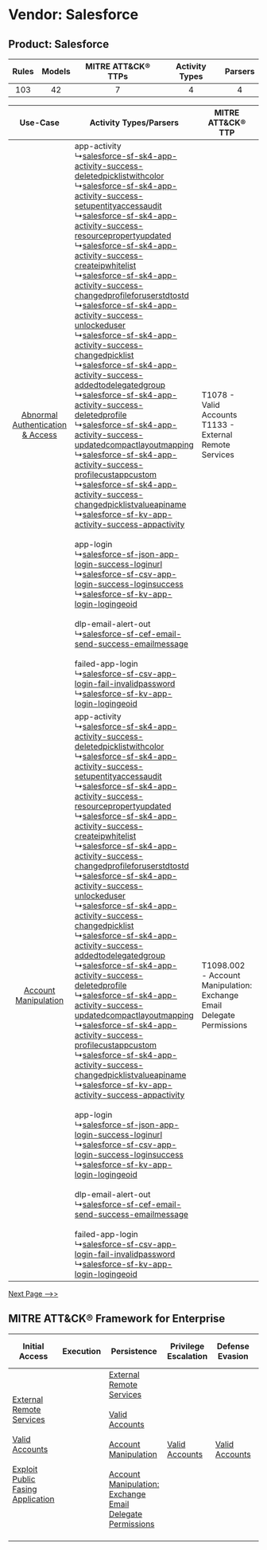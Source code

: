 Vendor: Salesforce
==================
Product: Salesforce
-------------------
| Rules | Models | MITRE ATT&CK® TTPs | Activity Types | Parsers |
|:-----:|:------:|:------------------:|:--------------:|:-------:|
|  103  |   42   |         7          |       4        |    4    |

|    Use-Case    | Activity Types/Parsers    | MITRE ATT&CK® TTP    | Content    |
|:----:| ---- | ---- | ---- |
| [Abnormal Authentication & Access](../../../UseCases/uc_abnormal_authentication_&_access.md) |  app-activity<br> ↳[salesforce-sf-sk4-app-activity-success-deletedpicklistwithcolor](Ps/pC_salesforcesfsk4appactivitysuccessdeletedpicklistwithcolor.md)<br> ↳[salesforce-sf-sk4-app-activity-success-setupentityaccessaudit](Ps/pC_salesforcesfsk4appactivitysuccesssetupentityaccessaudit.md)<br> ↳[salesforce-sf-sk4-app-activity-success-resourcepropertyupdated](Ps/pC_salesforcesfsk4appactivitysuccessresourcepropertyupdated.md)<br> ↳[salesforce-sf-sk4-app-activity-success-createipwhitelist](Ps/pC_salesforcesfsk4appactivitysuccesscreateipwhitelist.md)<br> ↳[salesforce-sf-sk4-app-activity-success-changedprofileforuserstdtostd](Ps/pC_salesforcesfsk4appactivitysuccesschangedprofileforuserstdtostd.md)<br> ↳[salesforce-sf-sk4-app-activity-success-unlockeduser](Ps/pC_salesforcesfsk4appactivitysuccessunlockeduser.md)<br> ↳[salesforce-sf-sk4-app-activity-success-changedpicklist](Ps/pC_salesforcesfsk4appactivitysuccesschangedpicklist.md)<br> ↳[salesforce-sf-sk4-app-activity-success-addedtodelegatedgroup](Ps/pC_salesforcesfsk4appactivitysuccessaddedtodelegatedgroup.md)<br> ↳[salesforce-sf-sk4-app-activity-success-deletedprofile](Ps/pC_salesforcesfsk4appactivitysuccessdeletedprofile.md)<br> ↳[salesforce-sf-sk4-app-activity-success-updatedcompactlayoutmapping](Ps/pC_salesforcesfsk4appactivitysuccessupdatedcompactlayoutmapping.md)<br> ↳[salesforce-sf-sk4-app-activity-success-profilecustappcustom](Ps/pC_salesforcesfsk4appactivitysuccessprofilecustappcustom.md)<br> ↳[salesforce-sf-sk4-app-activity-success-changedpicklistvalueapiname](Ps/pC_salesforcesfsk4appactivitysuccesschangedpicklistvalueapiname.md)<br> ↳[salesforce-sf-kv-app-activity-success-appactivity](Ps/pC_salesforcesfkvappactivitysuccessappactivity.md)<br><br> app-login<br> ↳[salesforce-sf-json-app-login-success-loginurl](Ps/pC_salesforcesfjsonapploginsuccessloginurl.md)<br> ↳[salesforce-sf-csv-app-login-success-loginsuccess](Ps/pC_salesforcesfcsvapploginsuccessloginsuccess.md)<br> ↳[salesforce-sf-kv-app-login-logingeoid](Ps/pC_salesforcesfkvapploginlogingeoid.md)<br><br> dlp-email-alert-out<br> ↳[salesforce-sf-cef-email-send-success-emailmessage](Ps/pC_salesforcesfcefemailsendsuccessemailmessage.md)<br><br> failed-app-login<br> ↳[salesforce-sf-csv-app-login-fail-invalidpassword](Ps/pC_salesforcesfcsvapploginfailinvalidpassword.md)<br> ↳[salesforce-sf-kv-app-login-logingeoid](Ps/pC_salesforcesfkvapploginlogingeoid.md)<br> | T1078 - Valid Accounts<br>T1133 - External Remote Services<br>    | [<ul><li>15 Rules</li></ul><ul><li>4 Models</li></ul>](RM/r_m_salesforce_salesforce_Abnormal_Authentication_&_Access.md) |
|    [Account Manipulation](../../../UseCases/uc_account_manipulation.md)    |  app-activity<br> ↳[salesforce-sf-sk4-app-activity-success-deletedpicklistwithcolor](Ps/pC_salesforcesfsk4appactivitysuccessdeletedpicklistwithcolor.md)<br> ↳[salesforce-sf-sk4-app-activity-success-setupentityaccessaudit](Ps/pC_salesforcesfsk4appactivitysuccesssetupentityaccessaudit.md)<br> ↳[salesforce-sf-sk4-app-activity-success-resourcepropertyupdated](Ps/pC_salesforcesfsk4appactivitysuccessresourcepropertyupdated.md)<br> ↳[salesforce-sf-sk4-app-activity-success-createipwhitelist](Ps/pC_salesforcesfsk4appactivitysuccesscreateipwhitelist.md)<br> ↳[salesforce-sf-sk4-app-activity-success-changedprofileforuserstdtostd](Ps/pC_salesforcesfsk4appactivitysuccesschangedprofileforuserstdtostd.md)<br> ↳[salesforce-sf-sk4-app-activity-success-unlockeduser](Ps/pC_salesforcesfsk4appactivitysuccessunlockeduser.md)<br> ↳[salesforce-sf-sk4-app-activity-success-changedpicklist](Ps/pC_salesforcesfsk4appactivitysuccesschangedpicklist.md)<br> ↳[salesforce-sf-sk4-app-activity-success-addedtodelegatedgroup](Ps/pC_salesforcesfsk4appactivitysuccessaddedtodelegatedgroup.md)<br> ↳[salesforce-sf-sk4-app-activity-success-deletedprofile](Ps/pC_salesforcesfsk4appactivitysuccessdeletedprofile.md)<br> ↳[salesforce-sf-sk4-app-activity-success-updatedcompactlayoutmapping](Ps/pC_salesforcesfsk4appactivitysuccessupdatedcompactlayoutmapping.md)<br> ↳[salesforce-sf-sk4-app-activity-success-profilecustappcustom](Ps/pC_salesforcesfsk4appactivitysuccessprofilecustappcustom.md)<br> ↳[salesforce-sf-sk4-app-activity-success-changedpicklistvalueapiname](Ps/pC_salesforcesfsk4appactivitysuccesschangedpicklistvalueapiname.md)<br> ↳[salesforce-sf-kv-app-activity-success-appactivity](Ps/pC_salesforcesfkvappactivitysuccessappactivity.md)<br><br> app-login<br> ↳[salesforce-sf-json-app-login-success-loginurl](Ps/pC_salesforcesfjsonapploginsuccessloginurl.md)<br> ↳[salesforce-sf-csv-app-login-success-loginsuccess](Ps/pC_salesforcesfcsvapploginsuccessloginsuccess.md)<br> ↳[salesforce-sf-kv-app-login-logingeoid](Ps/pC_salesforcesfkvapploginlogingeoid.md)<br><br> dlp-email-alert-out<br> ↳[salesforce-sf-cef-email-send-success-emailmessage](Ps/pC_salesforcesfcefemailsendsuccessemailmessage.md)<br><br> failed-app-login<br> ↳[salesforce-sf-csv-app-login-fail-invalidpassword](Ps/pC_salesforcesfcsvapploginfailinvalidpassword.md)<br> ↳[salesforce-sf-kv-app-login-logingeoid](Ps/pC_salesforcesfkvapploginlogingeoid.md)<br> | T1098.002 - Account Manipulation: Exchange Email Delegate Permissions<br> | [<ul><li>3 Rules</li></ul><ul><li>1 Models</li></ul>](RM/r_m_salesforce_salesforce_Account_Manipulation.md)    |
[Next Page -->>](2_ds_salesforce_salesforce.md)

MITRE ATT&CK® Framework for Enterprise
--------------------------------------
| Initial Access                                                                                                                                                                                                                         | Execution | Persistence                                                                                                                                                                                                                                                                                                                                 | Privilege Escalation                                                | Defense Evasion                                                     | Credential Access | Discovery | Lateral Movement | Collection                                                                                                                                                            | Command and Control                                                                                                                       | Exfiltration                                                                                                                                                                                                                                         | Impact |
| -------------------------------------------------------------------------------------------------------------------------------------------------------------------------------------------------------------------------------------- | --------- | ------------------------------------------------------------------------------------------------------------------------------------------------------------------------------------------------------------------------------------------------------------------------------------------------------------------------------------------- | ------------------------------------------------------------------- | ------------------------------------------------------------------- | ----------------- | --------- | ---------------- | --------------------------------------------------------------------------------------------------------------------------------------------------------------------- | ----------------------------------------------------------------------------------------------------------------------------------------- | ---------------------------------------------------------------------------------------------------------------------------------------------------------------------------------------------------------------------------------------------------- | ------ |
| [External Remote Services](https://attack.mitre.org/techniques/T1133)<br><br>[Valid Accounts](https://attack.mitre.org/techniques/T1078)<br><br>[Exploit Public Fasing Application](https://attack.mitre.org/techniques/T1190)<br><br> |           | [External Remote Services](https://attack.mitre.org/techniques/T1133)<br><br>[Valid Accounts](https://attack.mitre.org/techniques/T1078)<br><br>[Account Manipulation](https://attack.mitre.org/techniques/T1098)<br><br>[Account Manipulation: Exchange Email Delegate Permissions](https://attack.mitre.org/techniques/T1098/002)<br><br> | [Valid Accounts](https://attack.mitre.org/techniques/T1078)<br><br> | [Valid Accounts](https://attack.mitre.org/techniques/T1078)<br><br> |                   |           |                  | [Email Collection](https://attack.mitre.org/techniques/T1114)<br><br>[Email Collection: Email Forwarding Rule](https://attack.mitre.org/techniques/T1114/003)<br><br> | [Proxy: Multi-hop Proxy](https://attack.mitre.org/techniques/T1090/003)<br><br>[Proxy](https://attack.mitre.org/techniques/T1090)<br><br> | [Exfiltration Over Alternative Protocol](https://attack.mitre.org/techniques/T1048)<br><br>[Exfiltration Over Alternative Protocol: Exfiltration Over Unencrypted/Obfuscated Non-C2 Protocol](https://attack.mitre.org/techniques/T1048/003)<br><br> |        |